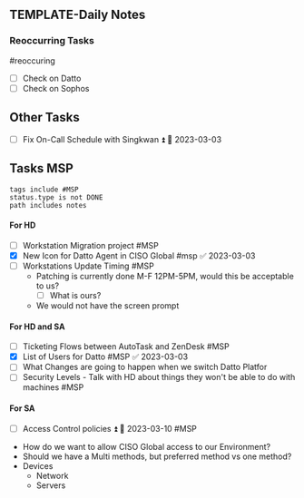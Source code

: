## TEMPLATE-Daily Notes

### Reoccurring Tasks

#reoccuring

- [ ] Check on Datto
- [ ] Check on Sophos

## Other Tasks

- [ ] Fix On-Call Schedule with Singkwan ⏫ 📅 2023-03-03 


## Tasks MSP
```tasks
tags include #MSP 
status.type is not DONE
path includes notes
```

#### For HD
- [ ] Workstation Migration project #MSP 
- [x] New Icon for Datto Agent in CISO Global #msp ✅ 2023-03-03
- [ ] Workstations Update Timing #MSP 
	- Patching is currently done M-F 12PM-5PM, would this be acceptable to us?
		- [ ] What is ours?
	- We would not have the screen prompt

#### For HD and SA
- [ ] Ticketing Flows between AutoTask and ZenDesk #MSP
- [x] List of Users for Datto #MSP ✅ 2023-03-03
- [ ] What Changes are going to happen when we switch Datto Platfor
- [ ] Security Levels - Talk with HD about things they won't be able to do with machines #MSP

#### For SA
- [ ] Access Control policies ⏫ 📅 2023-03-10 #MSP 
* How do we want to allow CISO Global access to our Environment? 
* Should we have a Multi methods, but preferred method vs one method?
* Devices
	* Network
	* Servers
